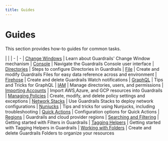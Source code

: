 ```yaml
---
title: Guides
---
```


# Guides

This section provides how-to guides for common tasks.

| |
| - | -
| [Change Windows](guides/change-window) | Learn about Guardrails' Change Window mechanism
| [Console](guides/console) | Navigate the Guardrails Console user interface
| [Directories](guides/directories) | Steps to configure Directories in Guardrails
| [File](guides/files) | Create and modify Guardrails Files for easy data reference across and environment
| [Firehose](guides/firehose) | Create and delete Guardrails Watch notifications
| [GraphQL](guides/graphql) | Tips and Tricks for GraphQL
| [IAM](guides/iam) | Manage directories, users, and permissions
| [Importing Accounts](guides/account-imports) | Import AWS,Azure, and GCP resources into Guardrails
| [Managing Policies](guides/managing-policies) | Create, modify, and delete policy settings and exceptions
| [Network Stacks](guides/network-stack) | Use Guardrails Stacks to deploy network configurations
| [Nunjucks](guides/nunjucks) | Tips and tricks for using Nunjucks, including troubleshooting
| [Quick Actions](guides/quick-actions) | Configuration options for Quick Actions
| [Regions](guides/regions) | Guardrails and cloud provider regions
| [Searching and Filtering](guides/searching-filtering) |  Getting started with Filters in Guardrails
| [Tagging Helpers](concepts/guardrails/tagging/tagging-helpers) |  Getting started with Tagging Helpers in Guardrails
| [Working with Folders](guides/working-with-folders) | Create and delete Guardrails Folders to organize your resources
